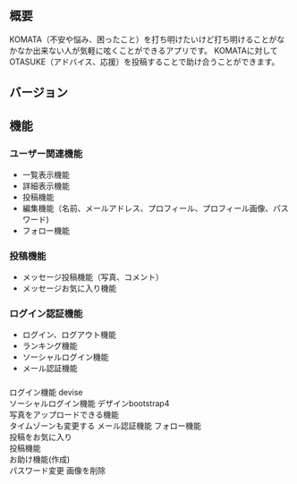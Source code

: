 <h2>概要</h2>
<p>
KOMATA（不安や悩み、困ったこと）を打ち明けたいけど打ち明けることがなかなか出来ない人が気軽に呟くことができるアプリです。 KOMATAに対してOTASUKE（アドバイス、応援）を投稿することで助け合うことができます。
</p>

<h2>バージョン</h2>

<h2>機能</h2>

<h3>ユーザー関連機能</h3>
<ul>
	<li>一覧表示機能</li>
	<li>詳細表示機能</li>
	<li>投稿機能</li>
	<li>編集機能（名前、メールアドレス、プロフィール、プロフィール画像、パスワード)</li>
	<li>フォロー機能</li>
</ul>

<h3>投稿機能</h3>
<ul>
	<li>メッセージ投稿機能（写真、コメント）</li>
	<li>メッセージお気に入り機能</li>
</ul>

<h3>ログイン認証機能</h3>
<ul>
	<li>ログイン、ログアウト機能</li>
	<li>ランキング機能</li>
	<li>ソーシャルログイン機能</li>
	<li>メール認証機能</li>
</ul>
<h3></h3>


ログイン機能 devise	
ソーシャルログイン機能
デザインbootstrap4	
	写真をアップロードできる機能	
タイムゾーンも変更する	
メール認証機能	
フォロー機能	
投稿をお気に入り	
投稿機能	
お助け機能(作成)	
	パスワード変更	
	画像を削除		

